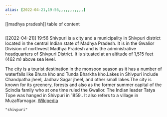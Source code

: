 ```yaml
---
alias: [2022-04-21,19:56,,,,,,,,,,,]
---
```

[[madhya pradesh]]
table of content
```toc
```

[[2022-04-21]] 19:56
Shivpuri is a city and a municipality in Shivpuri district located in the central Indian state of Madhya Pradesh. It is in the Gwalior Division of northwest Madhya Pradesh and is the administrative headquarters of Shivpuri District. It is situated at an altitude of 1,515 feet (462 m) above sea level.

The city is a tourist destination in the monsoon season as it has a number of waterfalls like Bhura kho and Tunda Bharkha kho.Lakes in Shivpuri include Chandpatha jheel, Jadhav Sagar jheel, and other small lakes.The city is known for its greenery, forests and also as the former summer capital of the Scindia family who at one time ruled the Gwalior. The Indian leader Tatya Tope was hanged in Shivpuri in 1859.. It also refers to a village in Muzaffarnagar.
[Wikipedia](https://en.wikipedia.org/wiki/Shivpuri)
```query
"shivpuri"
```